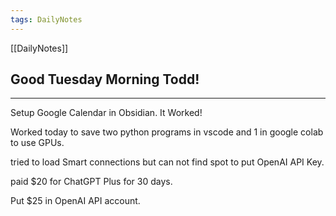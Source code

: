 ```yaml
---
tags: DailyNotes
---
```


[[DailyNotes]]

## Good  Tuesday  Morning Todd!

----

Setup Google Calendar in Obsidian. It Worked!

Worked today to save two python programs in vscode and 1 in google colab to use GPUs.

tried to load Smart connections but can not find spot to put OpenAI API Key.

paid $20 for ChatGPT Plus for 30 days.

Put $25 in OpenAI API account.
